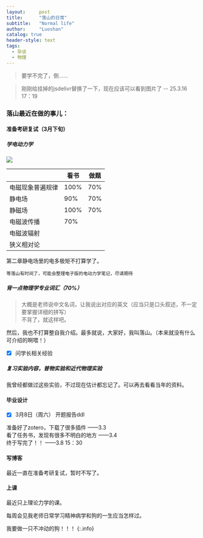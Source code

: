 ```yaml
---
layout:     post
title:      "落山的日常"
subtitle:   "Normal life"
author:     "Luoshan"
catalog: true
header-style: text
tags:
  - 杂谈
  - 物理
---
```


> 要学不完了，倒……

> 刚刚给挂掉的jsdelivr替换了一下，现在应该可以看到图片了   --  25.3.16 17：19

### 落山最近在做的事儿：


#### 准备考研复试（3月下旬）

##### 学电动力学

![](https://gcore.jsdelivr.net/gh/xunluoshan/xunluoshan.github.io@master/img/attachment/elec-dynamic-exam.png)

|                 | 看书  | 做题 |
| --------------- | ----- | ---- |
|  电磁现象普遍规律 | 100% |  70% |
|  静电场          | 90%  |  70% |
|  静磁场          | 100% |  70% |
|  电磁波传播      | 70%  |      |
|  电磁波辐射      |      |      |
|  狭义相对论      |      |      |

第二章静电场里的电多极矩不打算学了。

`等落山有时间了，可能会整理电子版的电动力学笔记，尽请期待`

##### 背一点物理学专业词汇（70%）  
> 大概是老师说中文名词，让我说出对应的英文（应当只是口头叙述，不一定要掌握详细的拼写）  
> 不背了，就这样吧。

然后，我也不打算整自我介绍。最多就说，大家好，我叫落山。（本来就没有什么可介绍的啊喂！）

- [x] 问学长相关经验  

##### 复习实验内容，普物实验和近代物理实验

我曾经都做过这些实验，不过现在估计都忘记了。可以再去看看当年的资料。

#### 毕业设计

- [x] 3月8日（周六） 开题报告ddl

准备好了zotero，下载了很多插件   ——3.3  
看了任务书，发现有很多不明白的地方  ——3.4  
终于写完了！！  ——3.8 15：30  

#### 写博客

最近一直在准备考研复试，暂时不写了。

#### 上课

最近只上理论力学的课。

每周会见我老师日常学习精神病学和狗的一生应当怎样过。  

我要做一只不冲动的狗！！！
{:.info}
